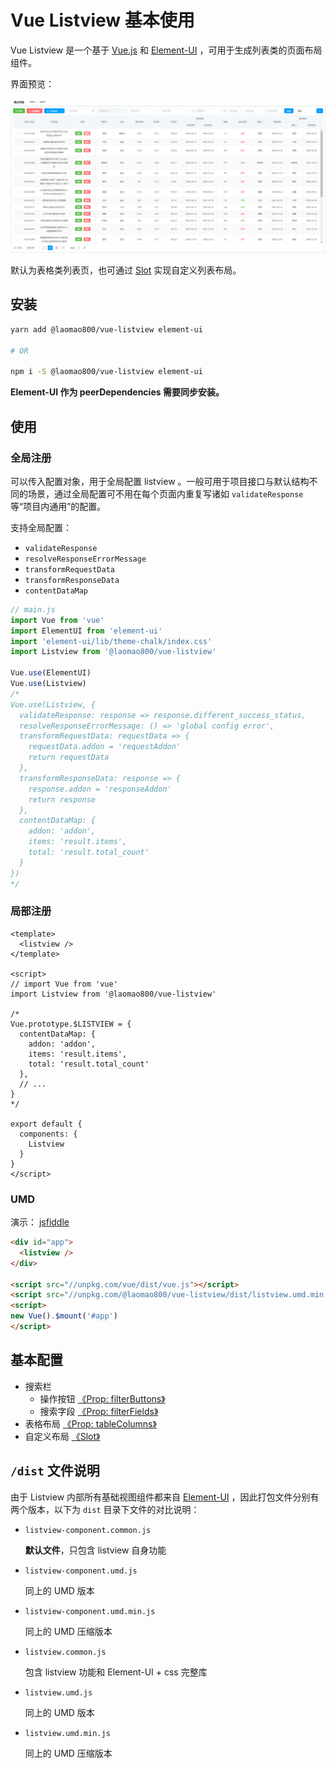 # Vue Listview 基本使用

Vue Listview 是一个基于 [Vue.js](https://cn.vuejs.org/) 和 [Element-UI](http://element.eleme.io/) ，可用于生成列表类的页面布局组件。

界面预览：

![预览](./preview.png)

默认为表格类列表页，也可通过 [Slot](/dev/slots.md) 实现自定义列表布局。

## 安装

```bash
yarn add @laomao800/vue-listview element-ui

# OR

npm i -S @laomao800/vue-listview element-ui
```

**Element-UI 作为 peerDependencies 需要同步安装。**

## 使用

### 全局注册

可以传入配置对象，用于全局配置 listview 。一般可用于项目接口与默认结构不同的场景，通过全局配置可不用在每个页面内重复写诸如 `validateResponse` 等“项目内通用”的配置。

支持全局配置：

- `validateResponse`
- `resolveResponseErrorMessage`
- `transformRequestData`
- `transformResponseData`
- `contentDataMap`

```js
// main.js
import Vue from 'vue'
import ElementUI from 'element-ui'
import 'element-ui/lib/theme-chalk/index.css'
import Listview from '@laomao800/vue-listview'

Vue.use(ElementUI)
Vue.use(Listview)
/*
Vue.use(Listview, {
  validateResponse: response => response.different_success_status,
  resolveResponseErrorMessage: () => 'global config error',
  transformRequestData: requestData => {
    requestData.addon = 'requestAddon'
    return requestData
  },
  transformResponseData: response => {
    response.addon = 'responseAddon'
    return response
  },
  contentDataMap: {
    addon: 'addon',
    items: 'result.items',
    total: 'result.total_count'
  }
})
*/
```

### 局部注册

```vue
<template>
  <listview />
</template>

<script>
// import Vue from 'vue'
import Listview from '@laomao800/vue-listview'

/*
Vue.prototype.$LISTVIEW = {
  contentDataMap: {
    addon: 'addon',
    items: 'result.items',
    total: 'result.total_count'
  },
  // ...
}
*/

export default {
  components: {
    Listview
  }
}
</script>
```

### UMD

演示： [jsfiddle](https://jsfiddle.net/laomao800/92Lvg1rn/4/)

```html
<div id="app">
  <listview />
</div>

<script src="//unpkg.com/vue/dist/vue.js"></script>
<script src="//unpkg.com/@laomao800/vue-listview/dist/listview.umd.min.js"></script>
<script>
new Vue().$mount('#app')
</script>
```

## 基本配置

- 搜索栏
  - 操作按钮 [《Prop: filterButtons》](/dev/prop-filter-buttons.md)
  - 搜索字段 [《Prop: filterFields》](/dev/prop-filter-fields.md)
- 表格布局 [《Prop: tableColumns》](/dev/prop-table-columns.md)
- 自定义布局 [《Slot》](/dev/slots.md)

## `/dist` 文件说明

由于 Listview 内部所有基础视图组件都来自 [Element-UI](http://element.eleme.io/) ，因此打包文件分别有两个版本，以下为 `dist` 目录下文件的对比说明：

- `listview-component.common.js`

  **默认文件**，只包含 listview 自身功能

- `listview-component.umd.js`

  同上的 UMD 版本

- `listview-component.umd.min.js`

  同上的 UMD 压缩版本

- `listview.common.js`

  包含 listview 功能和 Element-UI + css 完整库

- `listview.umd.js`

  同上的 UMD 版本

- `listview.umd.min.js`

  同上的 UMD 压缩版本
